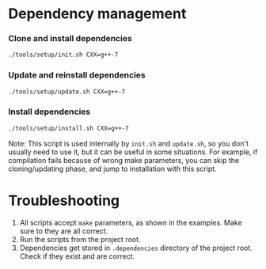 # Dependency management

### Clone and install dependencies
```bash
./tools/setup/init.sh CXX=g++-7
```
### Update and reinstall dependencies
```bash
./tools/setup/update.sh CXX=g++-7
```
### Install dependencies
```bash
./tools/setup/install.sh CXX=g++-7
```
Note: This script is used internally by `init.sh` and `update.sh`, so you don't usually need to use it, but it can be useful in some situations. For example, if compilation fails because of wrong make parameters, you can skip the cloning/updating phase, and jump to installation with this script.


# Troubleshooting
1. All scripts accept `make` parameters, as shown in the examples. Make sure to they are all correct.
2. Run the scripts from the project root.
3. Dependencies get stored in `.dependencies` directory of the project root. Check if they exist and are correct.
